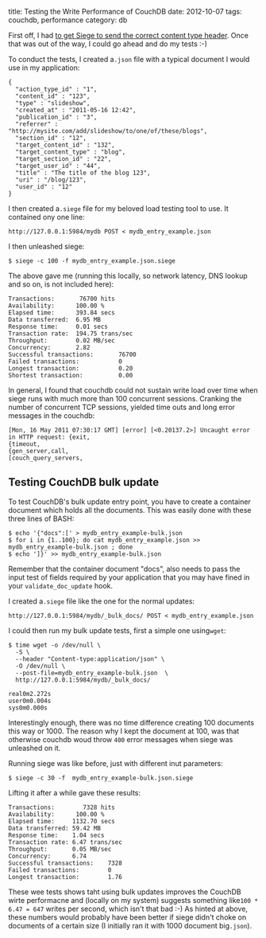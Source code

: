 title: Testing the Write Performance of CouchDB
date:    2012-10-07
tags: couchdb, performance
category: db

First off, I had <a
href="/bytes/2011/05/16/using-siege-to-test-the-write-performance-of-couchdb">to
get Siege to send the correct content type header</a>. Once
that was out of the way, I could go ahead and do my tests :-)


To conduct the tests, I created a```.json``` file with a typical
document I would use in my application:

    {
      "action_type_id" : "1",
      "content_id" : "123",
      "type" : "slideshow",
      "created_at" : "2011-05-16 12:42",
      "publication_id" : "3",
      "referrer" : "http://mysite.com/add/slideshow/to/one/of/these/blogs",
      "section_id" : "12",
      "target_content_id" : "132",
      "target_content_type" : "blog",
      "target_section_id" : "22",
      "target_user_id" : "44",
      "title" : "The title of the blog 123",
      "uri" : "/blog/123",
      "user_id" : "12"
    }



I then created a```.siege``` file for my beloved load testing tool to
use. It contained ony one line:

    http://127.0.0.1:5984/mydb POST < mydb_entry_example.json


I then unleashed siege:

    $ siege -c 100 -f mydb_entry_example.json.siege


The above gave me (running this locally, so network latency,
DNS lookup and so on, is not included here):

    Transactions:       76700 hits
    Availability:      100.00 %
    Elapsed time:      393.84 secs
    Data transferred:  6.95 MB
    Response time:     0.01 secs
    Transaction rate:  194.75 trans/sec
    Throughput:        0.02 MB/sec
    Concurrency:       2.82
    Successful transactions:       76700
    Failed transactions:           0
    Longest transaction:           0.20
    Shortest transaction:          0.00


In general, I found that couchdb could not sustain write load
over time when siege runs with much more than 100 concurrent
sessions. Cranking the number of concurrent TCP sessions,
yielded time outs and long error messages in the couchdb:

    [Mon, 16 May 2011 07:30:17 GMT] [error] [<0.20137.2>] Uncaught error in HTTP request: {exit,
    {timeout,
    {gen_server,call,
    [couch_query_servers,

## Testing CouchDB bulk update

To test CouchDB's bulk update entry point, you have to create
a container document which holds all the documents. This was
easily done with these three lines of BASH:

    $ echo '{"docs":[' > mydb_entry_example-bulk.json
    $ for i in {1..100}; do cat mydb_entry_example.json >> mydb_entry_example-bulk.json ; done
    $ echo ']}' >> mydb_entry_example-bulk.json


Remember that the container document "docs", also needs to pass the
input test of fields required by your application that you may have
fined in your ```validate_doc_update``` hook.


I created a```.siege``` file like the one for the normal updates:

    http://127.0.0.1:5984/mydb/_bulk_docs/ POST < mydb_entry_example.json


I could then run my bulk update tests, first a simple one
using```wget```:

    $ time wget -o /dev/null \
      -S \
      --header "Content-type:application/json" \
      -O /dev/null \
      --post-file=mydb_entry_example-bulk.json  \
      http://127.0.0.1:5984/mydb/_bulk_docs/

    real0m2.272s
    user0m0.004s
    sys0m0.000s

Interestingly enough, there was no time difference creating 100
documents this way or 1000. The reason why I kept the document at 100,
was that otherwise couchdb woud throw ```400``` error messages when
siege was unleashed on it.

Running siege was like before, just with different inut
parameters:

    $ siege -c 30 -f  mydb_entry_example-bulk.json.siege

Lifting it after a while gave these results:

    Transactions:        7328 hits
    Availability:      100.00 %
    Elapsed time:     1132.70 secs
    Data transferred: 59.42 MB
    Response time:    1.04 secs
    Transaction rate: 6.47 trans/sec
    Throughput:       0.05 MB/sec
    Concurrency:      6.74
    Successful transactions:    7328
    Failed transactions:        0
    Longest transaction:        1.76


These wee tests shows taht using bulk updates improves the CouchDB
wirte performacne and (locally on my system) suggests something
like```100 * 6.47 = 647``` writes per second, which isn't that bad :-)
As hinted at above, these numbers would probably have been better if
siege didn't choke on documents of a certain size (I initially ran it
with 1000 document big```.json```).

